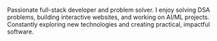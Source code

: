 Passionate full-stack developer and problem solver. I enjoy solving DSA problems, building interactive websites, and working on AI/ML projects. Constantly exploring new technologies and creating practical, impactful software.
